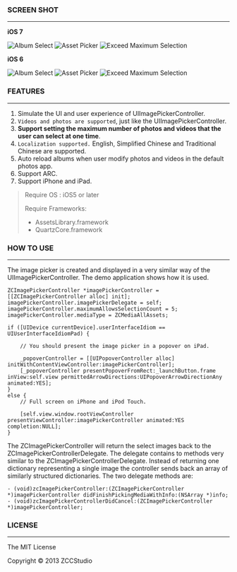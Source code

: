 ### SCREEN SHOT
---
**iOS 7**

![Album Select](http://iamzcc.github.com/ZCImagePickerController/images/screenshot/1~iOS7.jpg)
![Asset Picker](http://iamzcc.github.com/ZCImagePickerController/images/screenshot/2~iOS7.jpg)
![Exceed Maximum Selection](http://iamzcc.github.com/ZCImagePickerController/images/screenshot/3~iOS7.jpg)

**iOS 6**

![Album Select](http://iamzcc.github.com/ZCImagePickerController/images/screenshot/1.jpg)
![Asset Picker](http://iamzcc.github.com/ZCImagePickerController/images/screenshot/2.jpg)
![Exceed Maximum Selection](http://iamzcc.github.com/ZCImagePickerController/images/screenshot/3.jpg)


### FEATURES
---
1. Simulate the UI and user experience of UIImagePickerController.
2. `Videos and photos are supported`, just like the UIImagePickerController.
3. **Support setting the maximum number of photos and videos that the user can
select at one time**.
4. `Localization supported.` English, Simplified Chinese and Traditional Chinese are supported.
5. Auto reload albums when user modify photos and videos in the default photos app.
6. Support ARC.
7. Support iPhone and iPad.

>  Require OS : iOS5 or later
>  
>  Require Frameworks:
>  
> * AssetsLibrary.framework
> * QuartzCore.framework

### HOW TO USE
---

The image picker is created and displayed in a very similar way of the UIImagePickerController. The demo application shows how it is used.

```
ZCImagePickerController *imagePickerController = [[ZCImagePickerController alloc] init];
imagePickerController.imagePickerDelegate = self;
imagePickerController.maximumAllowsSelectionCount = 5;
imagePickerController.mediaType = ZCMediaAllAssets;
    
if ([UIDevice currentDevice].userInterfaceIdiom == UIUserInterfaceIdiomPad) {
        
	// You should present the image picker in a popover on iPad.
        
	_popoverController = [[UIPopoverController alloc] initWithContentViewController:imagePickerController];
	[_popoverController presentPopoverFromRect:_launchButton.frame inView:self.view permittedArrowDirections:UIPopoverArrowDirectionAny animated:YES];
}
else {
	// Full screen on iPhone and iPod Touch.
        
	[self.view.window.rootViewController presentViewController:imagePickerController animated:YES completion:NULL];
}
```

The ZCImagePickerController will return the select images back to the ZCImagePickerControllerDelegate. The delegate contains to methods very similar to the ZCImagePickerControllerDelegate. Instead of returning one dictionary representing a single image the controller sends back an array of similarly structured dictionaries. The two delegate methods are:

```
- (void)zcImagePickerController:(ZCImagePickerController *)imagePickerController didFinishPickingMediaWithInfo:(NSArray *)info;
- (void)zcImagePickerControllerDidCancel:(ZCImagePickerController *)imagePickerController;
```

### LICENSE
---

The MIT License

Copyright © 2013 ZCCStudio

